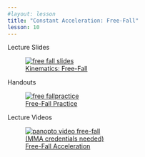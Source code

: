 ```yaml
---
#layout: lesson
title: "Constant Acceleration: Free-Fall"
lesson: 10
---
```


<div class="heading3"> Lecture Slides </div>

<div class="thumb_container">

  <a href="https://drive.google.com/file/d/1RihBpNGjalglmJMur0ta7Y-sh8AWPXjU/view" target="_blank">
    <figure class="thumblink">
      <img class="thumblink-img" src="{{site.baseurl}}/images/thumbs/L10.png" alt="free fall slides" >
      <figcaption class="thumblink-caption"> Kinematics: Free-Fall </figcaption>
    </figure>
  </a>

</div>


<div class="heading3">
  Handouts
</div>

<div class="thumb_container">

  <a href="{{site.baseurl}}/handouts/h10_freefall.pdf" target="_blank">
    <figure class="thumblink">
      <img class="thumblink-img-portrait" src="{{site.baseurl}}/images/thumbs/H10.png" alt="free fallpractice" >
      <figcaption class="thumblink-caption"> Free-Fall Practice </figcaption>
    </figure>
  </a>

</div>


<div class="heading3">
  Lecture Videos
</div>

<div class="thumb_container">

  <a href="https://mma.hosted.panopto.com/Panopto/Pages/Viewer.aspx?id=1bfeb5b7-c0d5-46c2-90ca-adac0000de7f" target="_blank">
    <figure class="thumblink">
      <img class="thumblink-img"
    src="{{site.baseurl}}/images/thumbs/panopto_thumb.png"
    alt="panopto video free-fall" >
      <figcaption class="thumblink-caption" style="width: 180px;">
     (MMA credentials needed) Free-Fall Acceleration </figcaption>
    </figure>
  </a>

</div>
